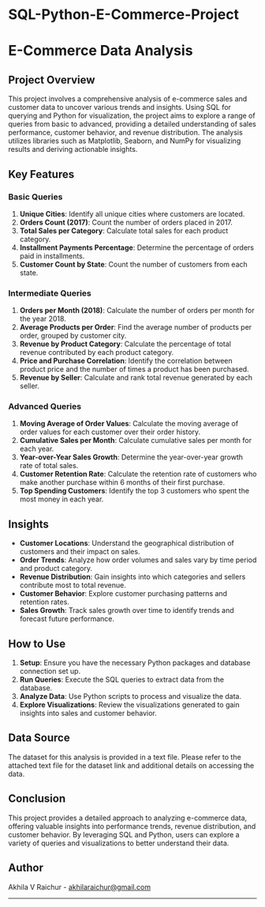 # SQL-Python-E-Commerce-Project
# E-Commerce Data Analysis

## Project Overview

This project involves a comprehensive analysis of e-commerce sales and customer data to uncover various trends and insights. Using SQL for querying and Python for visualization, the project aims to explore a range of queries from basic to advanced, providing a detailed understanding of sales performance, customer behavior, and revenue distribution. The analysis utilizes libraries such as Matplotlib, Seaborn, and NumPy for visualizing results and deriving actionable insights.

## Key Features

### Basic Queries
1. **Unique Cities**: Identify all unique cities where customers are located.
2. **Orders Count (2017)**: Count the number of orders placed in 2017.
3. **Total Sales per Category**: Calculate total sales for each product category.
4. **Installment Payments Percentage**: Determine the percentage of orders paid in installments.
5. **Customer Count by State**: Count the number of customers from each state.

### Intermediate Queries
1. **Orders per Month (2018)**: Calculate the number of orders per month for the year 2018.
2. **Average Products per Order**: Find the average number of products per order, grouped by customer city.
3. **Revenue by Product Category**: Calculate the percentage of total revenue contributed by each product category.
4. **Price and Purchase Correlation**: Identify the correlation between product price and the number of times a product has been purchased.
5. **Revenue by Seller**: Calculate and rank total revenue generated by each seller.

### Advanced Queries
1. **Moving Average of Order Values**: Calculate the moving average of order values for each customer over their order history.
2. **Cumulative Sales per Month**: Calculate cumulative sales per month for each year.
3. **Year-over-Year Sales Growth**: Determine the year-over-year growth rate of total sales.
4. **Customer Retention Rate**: Calculate the retention rate of customers who make another purchase within 6 months of their first purchase.
5. **Top Spending Customers**: Identify the top 3 customers who spent the most money in each year.

## Insights

- **Customer Locations**: Understand the geographical distribution of customers and their impact on sales.
- **Order Trends**: Analyze how order volumes and sales vary by time period and product category.
- **Revenue Distribution**: Gain insights into which categories and sellers contribute most to total revenue.
- **Customer Behavior**: Explore customer purchasing patterns and retention rates.
- **Sales Growth**: Track sales growth over time to identify trends and forecast future performance.

## How to Use

1. **Setup**: Ensure you have the necessary Python packages and database connection set up.
2. **Run Queries**: Execute the SQL queries to extract data from the database.
3. **Analyze Data**: Use Python scripts to process and visualize the data.
4. **Explore Visualizations**: Review the visualizations generated to gain insights into sales and customer behavior.

## Data Source

The dataset for this analysis is provided in a text file. Please refer to the attached text file for the dataset link and additional details on accessing the data.

## Conclusion

This project provides a detailed approach to analyzing e-commerce data, offering valuable insights into performance trends, revenue distribution, and customer behavior. By leveraging SQL and Python, users can explore a variety of queries and visualizations to better understand their data.

## Author

Akhila V Raichur - akhilaraichur@gmail.com

---
